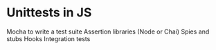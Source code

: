 # Unittests in JS

Mocha to write a test suite
Assertion libraries (Node or Chai)
Spies and stubs
Hooks
Integration tests
